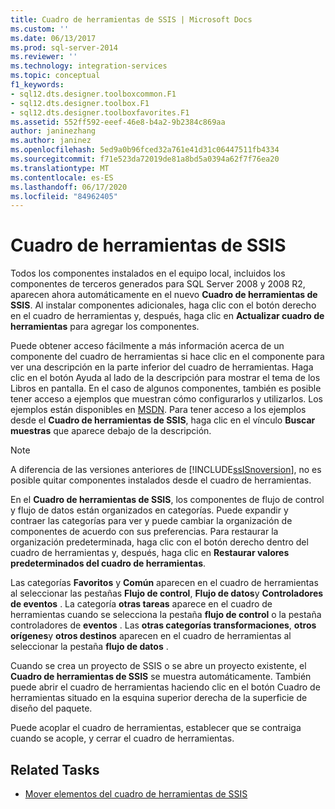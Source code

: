 ```yaml
---
title: Cuadro de herramientas de SSIS | Microsoft Docs
ms.custom: ''
ms.date: 06/13/2017
ms.prod: sql-server-2014
ms.reviewer: ''
ms.technology: integration-services
ms.topic: conceptual
f1_keywords:
- sql12.dts.designer.toolboxcommon.F1
- sql12.dts.designer.toolbox.F1
- sql12.dts.designer.toolboxfavorites.F1
ms.assetid: 552ff592-eeef-46e8-b4a2-9b2384c869aa
author: janinezhang
ms.author: janinez
ms.openlocfilehash: 5ed9a0b96fced32a761e41d31c06447511fb4334
ms.sourcegitcommit: f71e523da72019de81a8bd5a0394a62f7f76ea20
ms.translationtype: MT
ms.contentlocale: es-ES
ms.lasthandoff: 06/17/2020
ms.locfileid: "84962405"
---
```

# <a name="ssis-toolbox"></a>Cuadro de herramientas de SSIS
  Todos los componentes instalados en el equipo local, incluidos los componentes de terceros generados para SQL Server 2008 y 2008 R2, aparecen ahora automáticamente en el nuevo **Cuadro de herramientas de SSIS**. Al instalar componentes adicionales, haga clic con el botón derecho en el cuadro de herramientas y, después, haga clic en **Actualizar cuadro de herramientas** para agregar los componentes.  
  
 Puede obtener acceso fácilmente a más información acerca de un componente del cuadro de herramientas si hace clic en el componente para ver una descripción en la parte inferior del cuadro de herramientas. Haga clic en el botón Ayuda al lado de la descripción para mostrar el tema de los Libros en pantalla. En el caso de algunos componentes, también es posible tener acceso a ejemplos que muestran cómo configurarlos y utilizarlos. Los ejemplos están disponibles en [MSDN](https://go.microsoft.com/fwlink/?LinkId=259189). Para tener acceso a los ejemplos desde el **Cuadro de herramientas de SSIS**, haga clic en el vínculo **Buscar muestras** que aparece debajo de la descripción.  
  
> [!NOTE]  
>  A diferencia de las versiones anteriores de [!INCLUDE[ssISnoversion](../includes/ssisnoversion-md.md)], no es posible quitar componentes instalados desde el cuadro de herramientas.  
  
 En el **Cuadro de herramientas de SSIS**, los componentes de flujo de control y flujo de datos están organizados en categorías.  Puede expandir y contraer las categorías para ver y puede cambiar la organización de componentes de acuerdo con sus preferencias.  Para restaurar la organización predeterminada, haga clic con el botón derecho dentro del cuadro de herramientas y, después, haga clic en **Restaurar valores predeterminados del cuadro de herramientas**.  
  
 Las categorías **Favoritos** y **Común** aparecen en el cuadro de herramientas al seleccionar las pestañas **Flujo de control**, **Flujo de datos**y **Controladores de eventos** . La categoría **otras tareas** aparece en el cuadro de herramientas cuando se selecciona la pestaña **flujo de control** o la pestaña controladores de **eventos** . Las **otras categorías transformaciones**, **otros orígenes**y **otros destinos** aparecen en el cuadro de herramientas al seleccionar la pestaña **flujo de datos** .  
  
 Cuando se crea un proyecto de SSIS o se abre un proyecto existente, el **Cuadro de herramientas de SSIS** se muestra automáticamente. También puede abrir el cuadro de herramientas haciendo clic en el botón Cuadro de herramientas situado en la esquina superior derecha de la superficie de diseño del paquete.  
  
 Puede acoplar el cuadro de herramientas, establecer que se contraiga cuando se acople, y cerrar el cuadro de herramientas.  
  
## <a name="related-tasks"></a>Related Tasks  
  
-   [Mover elementos del cuadro de herramientas de SSIS](../../2014/integration-services/move-ssis-toolbox-items.md)  
  
  

